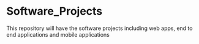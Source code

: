 # Software_Projects
This repository will have the software projects including web apps, end to end applications and mobile applications
